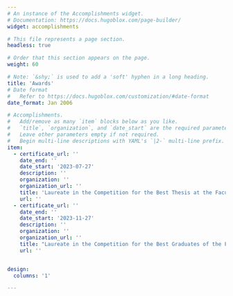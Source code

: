 ```yaml
---
# An instance of the Accomplishments widget.
# Documentation: https://docs.hugoblox.com/page-builder/
widget: accomplishments

# This file represents a page section.
headless: true

# Order that this section appears on the page.
weight: 60

# Note: `&shy;` is used to add a 'soft' hyphen in a long heading.
title: 'Awards'
# Date format
#   Refer to https://docs.hugoblox.com/customization/#date-format
date_format: Jan 2006

# Accomplishments.
#   Add/remove as many `item` blocks below as you like.
#   `title`, `organization`, and `date_start` are the required parameters.
#   Leave other parameters empty if not required.
#   Begin multi-line descriptions with YAML's `|2-` multi-line prefix.
item:
  - certificate_url: ''
    date_end: ''
    date_start: '2023-07-27'
    description: ''
    organization: ''
    organization_url: ''
    title: 'Laureate in the Competition for the Best Thesis at the Faculty of Information and Communication Technology, organized by the Association of Polish Electricians (3rd prize)'
    url: ''
  - certificate_url: ''
    date_end: ''
    date_start: '2023-11-27'
    description: ''
    organization: ''
    organization_url: ''
    title: "Laureate in the Competition for the Best Graduates of the Faculty of Information and Communication Technology, Wrocław University of Technology (6th place)"
    url: ''


design:
  columns: '1'

---
```

